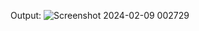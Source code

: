 Output:
![Screenshot 2024-02-09 002729](https://github.com/priyanshutariyal02/TODO-List/assets/138609182/8f46359e-884a-4966-9232-7f70e2e45c36)
